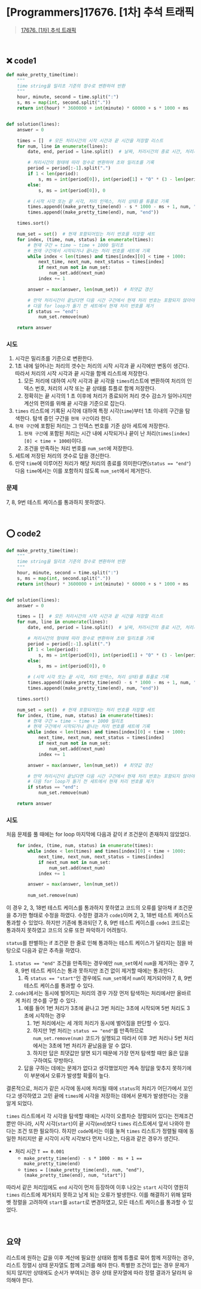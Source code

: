 # [Programmers]17676. [1차] 추석 트래픽

> [17676. [1차] 추석 트래픽](https://programmers.co.kr/learn/courses/30/lessons/17676)

<br>

## ❌ code1

````python
def make_pretty_time(time):
    """
    time string을 밀리초 기준의 정수로 변환하여 반환
    """
    hour, minute, second = time.split(":")
    s, ms = map(int, second.split("."))
    return int(hour) * 3600000 + int(minute) * 60000 + s * 1000 + ms


def solution(lines):
    answer = 0

    times = []  # 모든 처리시간의 시작 시간과 끝 시간을 저장할 리스트
    for num, line in enumerate(lines):
        date, end, period = line.split()  # 날짜, 처리시간의 종료 시간, 처리시간

        # 처리시간의 형태에 따라 정수로 변환하여 초와 밀리초를 기록
        period = period[:-1].split(".")
        if 1 < len(period):
            s, ms = int(period[0]), int(period[1] + "0" * (3 - len(period[1])))
        else:
            s, ms = int(period[0]), 0

        # (시작 시각 또는 끝 시각, 처리 인덱스, 처리 상태)를 튜플로 기록
        times.append((make_pretty_time(end) - s * 1000 - ms + 1, num, "start"))
        times.append((make_pretty_time(end), num, "end"))

    times.sort()

    num_set = set()  # 현재 포함되어있는 처리 번호를 저장할 세트
    for index, (time, num, status) in enumerate(times):
        # 현재 구간 = time ~ time + 1000 밀리초
        # 현재 구간에서 시작되거나 끝나는 처리 번호를 세트에 기록
        while index < len(times) and times[index][0] < time + 1000:
            next_time, next_num, next_status = times[index]
            if next_num not in num_set:
                num_set.add(next_num)
            index += 1

        answer = max(answer, len(num_set))  # 최댓값 갱신

        # 만약 처리시간이 끝났다면 다음 시간 구간에서 현재 처리 번호는 포함되지 않아야 하므로
        # 다음 for loop가 돌기 전 세트에서 현재 처리 번호를 제거
        if status == "end":
            num_set.remove(num)

    return answer
````

### 시도

1. 시각은 밀리초를 기준으로 변환한다.
2. 1초 내에 일어나는 처리의 갯수는 처리의 시작 시각과 끝 시각에만 변동이 생긴다. 따라서 처리의 시작 시각과 끝 시각을 함께 리스트에 저장한다.
   1. 모든 처리에 대하여 시작 시각과 끝 시각을 `times`리스트에 변환하여 처리의 인덱스 번호, 처리의 시작 또는 끝 상태를 튜플로 함께 저장한다.
   2. 정확히는 끝 시각의 1 초 이후에 처리가 종료되어 처리 갯수 감소가 일어나지만 계산의 편의를 위해 끝 시각을 기준으로 잡는다. 
3. `times` 리스트에 기록된 시각에 대하여 특정 시각(`time`)부터 1초 이내의 구간을 탐색한다. 탐색 중인 구간을 `현재 구간`이라 한다.
4. `현재 구간`에 포함된 처리는 그 인덱스 번호를 기준 삼아 세트에 저장한다.
   1. `현재 구간`에 포함된 처리는 시간 내에 시작되거나 끝이 난 처리(`times[index][0] < time + 1000`)이다.
   2. 조건을 만족하는 처리 번호를 `num_set`에 저장한다.
5. 세트에 저장된 처리의 갯수로 답을 갱신한다.
6. 만약 `time`에 이루어진 처리가 해당 처리의 종료를 의미한다면(`status == "end"`) 다음 `time`에서는 이를 포함하지 않도록 `num_set`에서 제거한다.

### 문제

7, 8, 9번 테스트 케이스를 통과하지 못하였다. 

<br>

## ⭕ code2

```python
def make_pretty_time(time):
    """
    time string을 밀리초 기준의 정수로 변환하여 반환
    """
    hour, minute, second = time.split(":")
    s, ms = map(int, second.split("."))
    return int(hour) * 3600000 + int(minute) * 60000 + s * 1000 + ms


def solution(lines):
    answer = 0

    times = []  # 모든 처리시간의 시작 시간과 끝 시간을 저장할 리스트
    for num, line in enumerate(lines):
        date, end, period = line.split()  # 날짜, 처리시간의 종료 시간, 처리시간

        # 처리시간의 형태에 따라 정수로 변환하여 초와 밀리초를 기록
        period = period[:-1].split(".")
        if 1 < len(period):
            s, ms = int(period[0]), int(period[1] + "0" * (3 - len(period[1])))
        else:
            s, ms = int(period[0]), 0

        # (시작 시각 또는 끝 시각, 처리 인덱스, 처리 상태)를 튜플로 기록
        times.append((make_pretty_time(end) - s * 1000 - ms + 1, num, "astart"))
        times.append((make_pretty_time(end), num, "end"))

    times.sort()

    num_set = set()  # 현재 포함되어있는 처리 번호를 저장할 세트
    for index, (time, num, status) in enumerate(times):
        # 현재 구간 = time ~ time + 1000 밀리초
        # 현재 구간에서 시작되거나 끝나는 처리 번호를 세트에 기록
        while index < len(times) and times[index][0] < time + 1000:
            next_time, next_num, next_status = times[index]
            if next_num not in num_set:
                num_set.add(next_num)
            index += 1

        answer = max(answer, len(num_set))  # 최댓값 갱신

        # 만약 처리시간이 끝났다면 다음 시간 구간에서 현재 처리 번호는 포함되지 않아야 하므로
        # 다음 for loop가 돌기 전 세트에서 현재 처리 번호를 제거
        if status == "end":
            num_set.remove(num)

    return answer
```

### 시도

처음 문제를 풀 때에는 for loop 마지막에 다음과 같이 if 조건문이 존재하지 않았었다.

```python
    for index, (time, num, status) in enumerate(times):
        while index < len(times) and times[index][0] < time + 1000:
            next_time, next_num, next_status = times[index]
            if next_num not in num_set:
                num_set.add(next_num)
            index += 1

        answer = max(answer, len(num_set)) 
        
        num_set.remove(num)
```

이 경우 2, 3, 18번 테스트 케이스를 통과하지 못하였고 코드의 오류를 알아채 if 조건문을 추가한 형태로 수정을 하였다. 수정한 결과가 `code1`이며 2, 3, 18번 테스트 케이스도 통과할 수 있었다. 하지만 기존에 통과되던 7, 8, 9번 테스트 케이스를 `code1` 코드로는 통과하지 못하였고 코드의 오류 또한 파악하기 어려웠다.

`status`를 판별하는 if 조건문 한 줄로 인해 통과하는 테스트 케이스가 달라지는 점을 바탕으로 다음과 같은 추측을 하였다.

1. `status == "end"` 조건을 만족하는 경우에만 `num_set`에서 `num`을 제거하는 경우 7, 8, 9번 테스트 케이스는 통과 못하지만 조건 없이 제거할 때에는 통과한다. 
   1. 즉 `status == "start"`인 경우에도 `num_set`에서 `num`이 제거되어야 7, 8, 9번 테스트 케이스를 통과할 수 있다. 
2. `code1`에서는 동시에 벌어지는 처리의 경우 가장 먼저 탐색하는 처리에서만 올바르게 처리 갯수를 구할 수 있다.
   1. 예를 들어 1번 처리가 3초에 끝나고 3번 처리는 3초에 시작되며 5번 처리도 3초에 시작하는 경우
      1. 1번 처리에서는 세 개의 처리가 동시에 벌어짐을 판단할 수 있다.
      2. 하지만 1번 처리는 `status == "end"`를 만족하므로 `num_set.remove(num)` 코드가 실행되고 따라서 이후 3번 처리나 5번 처리에서는 3초에 1번 처리가 끝났음을 알 수 없다.
      3. 하지만 답은 최댓값만 알면 되기 때문에 가장 먼저 탐색할 때만 옳은 답을 구하여도 무방하다.
   2. 답을 구하는 데에는 문제가 없다고 생각했었지만 계속 정답을 맞추지 못하기에 이 부분에서 오류가 발생할 확률이 높다.

결론적으로, 처리가 같은 시각에 동시에 처리될 때에 `status`의 처리가 어딘가에서 꼬인다고 생각하였고 고민 끝에  `times`에 시각을 저장하는 데에서 문제가 발생한다는 것을 알게 되었다.

`times` 리스트에서 각 시각을 탐색할 때에는 시각이 오름차순 정렬되어 있다는 전제조건 뿐만 아니라, 시작 시각(`start`)이 끝 시각(`end`)보다 `times` 리스트에서 앞서 나와야 한다는 조건 또한 필요하다. 하지만 `code`에서는 이를 놓쳐 `times` 리스트가 정렬될 때에 동일한 처리지만 끝 시각이 시작 시각보다 먼저 나오는, 다음과 같은 경우가 생긴다.

- 처리 시간 `T == 0.001`
  - `make_pretty_time(end) - s * 1000 - ms + 1 == make_pretty_time(end)`
  - `times = [(make_pretty_time(end), num, "end"), (make_pretty_time(end), num, "start")]`

따라서 같은 처리임에도 `end` 시각이 먼저 등장하여 이후 나오는 `start` 시각이 영원히 `times` 리스트에 제거되지 못하고 남게 되는 오류가 발생한다. 이를 해결하기 위해 알파벳 정렬을 고려하여 `start`를 `astart`로 변경하였고, 모든 테스트 케이스를 통과할 수 있었다.

<br>

## 요약

리스트에 원하는 값을 이후 계산에 필요한 상태와 함께 튜플로 묶어 함께 저장하는 경우, 리스트 정렬시 상태 문자열도 함께 고려를 해야 한다. 특별한 조건이 없는 경우 문제가 되지 않지만 상태에도 순서가 부여되는 경우 상태 문자열에 따라 정렬 결과가 달라져 유의해야 한다.